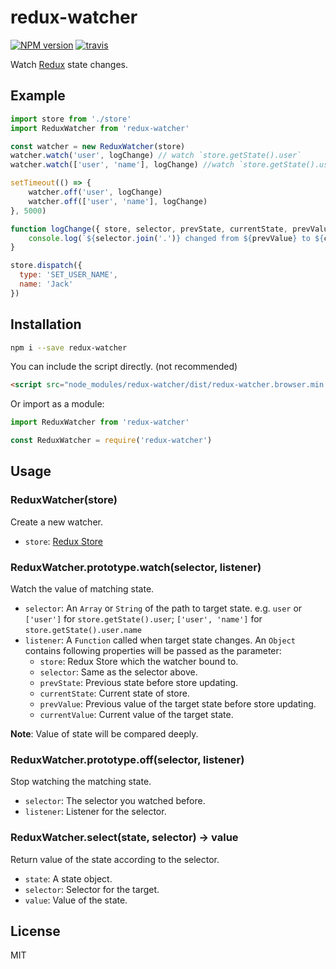 # redux-watcher

[![NPM version][npm-image]][npm-url]
[![travis][travis-image]][travis-url]

[npm-image]: https://img.shields.io/npm/v/redux-watcher.svg
[npm-url]: https://www.npmjs.com/package/redux-watcher
[travis-image]: https://img.shields.io/travis/imsun/redux-watcher/master.svg
[travis-url]: https://travis-ci.org/imsun/redux-watcher

Watch [Redux](http://redux.js.org/) state changes.

## Example

```js
import store from './store'
import ReduxWatcher from 'redux-watcher'

const watcher = new ReduxWatcher(store)
watcher.watch('user', logChange) // watch `store.getState().user`
watcher.watch(['user', 'name'], logChange) //watch `store.getState().user.name`

setTimeout(() => {
	watcher.off('user', logChange)
	watcher.off(['user', 'name'], logChange)
}, 5000)

function logChange({ store, selector, prevState, currentState, prevValue, currentValue }) {
	console.log(`${selector.join('.')} changed from ${prevValue} to ${currentValue}.`)
}

store.dispatch({
  type: 'SET_USER_NAME',
  name: 'Jack'
})
```

## Installation

```sh
npm i --save redux-watcher
```

You can include the script directly. (not recommended)

 ```html
 <script src="node_modules/redux-watcher/dist/redux-watcher.browser.min.js"></script>
 ```

Or import as a module:

```js
import ReduxWatcher from 'redux-watcher'
```

```js
const ReduxWatcher = require('redux-watcher')
```

## Usage

### ReduxWatcher(store)

Create a new watcher.

- `store`: [Redux Store](http://redux.js.org/docs/api/Store.html)

### ReduxWatcher.prototype.watch(selector, listener)

Watch the value of matching state.

- `selector`: An `Array` or `String` of the path to target state. e.g. `user` or `['user']` for `store.getState().user`; `['user', 'name']` for `store.getState().user.name`
- `listener`: A `Function` called when target state changes. An `Object` contains following properties will be passed as the parameter:
  - `store`: Redux Store which the watcher bound to.
  - `selector`: Same as the selector above.
  - `prevState`: Previous state before store updating.
  - `currentState`: Current state of store.
  - `prevValue`: Previous value of the target state before store updating.
  - `currentValue`: Current value of the target state.

**Note**: Value of state will be compared deeply.

### ReduxWatcher.prototype.off(selector, listener)

Stop watching the matching state.

- `selector`: The selector you watched before.
- `listener`: Listener for the selector.

### ReduxWatcher.select(state, selector) -> value

Return value of the state according to the selector.

- `state`: A state object.
- `selector`: Selector for the target.
- `value`: Value of the state. 

## License

MIT